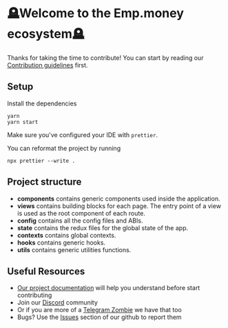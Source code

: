 # 🪦Welcome to the Emp.money ecosystem🪦

Thanks for taking the time to contribute!
You can start by reading our [Contribution guidelines](CONTRIBUTING.md) first.

## Setup

Install the dependencies

```shell
yarn
yarn start
```

Make sure you've configured your IDE with `prettier`.

You can reformat the project by running

```shell
npx prettier --write .
```

## Project structure

- **components** contains generic components used inside the application.
- **views** contains building blocks for each page. The entry point of a view is used as the root component of each route.
- **config** contains all the config files and ABIs.
- **state** contains the redux files for the global state of the app.
- **contexts** contains global contexts.
- **hooks** contains generic hooks.
- **utils** contains generic utilities functions.

## Useful Resources

- [Our project documentation](https://docs.emp.money/documents/) will help you understand before start contributing
- Join our [Discord](https://discord.gg/6QuNJ65vSc) community
- Or if you are more of a [Telegram Zombie](https://t.me/empmoney) we have that too
- Bugs? Use the [Issues](https://github.com/empm0ney/empmoney-frontend) section of our github to report them
